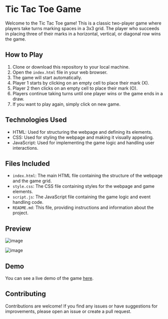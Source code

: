 # Tic Tac Toe Game

Welcome to the Tic Tac Toe game! This is a classic two-player game where players take turns marking spaces in a 3x3 grid. The player who succeeds in placing three of their marks in a horizontal, vertical, or diagonal row wins the game.

## How to Play

1. Clone or download this repository to your local machine.
2. Open the `index.html` file in your web browser.
3. The game will start automatically.
4. Player 1 starts by clicking on an empty cell to place their mark (X).
5. Player 2 then clicks on an empty cell to place their mark (O).
6. Players continue taking turns until one player wins or the game ends in a draw.
7. If you want to play again, simply click on new game.

## Technologies Used

- HTML: Used for structuring the webpage and defining its elements.
- CSS: Used for styling the webpage and making it visually appealing.
- JavaScript: Used for implementing the game logic and handling user interactions.

## Files Included

- `index.html`: The main HTML file containing the structure of the webpage and the game grid.
- `style.css`: The CSS file containing styles for the webpage and game elements.
- `script.js`: The JavaScript file containing the game logic and event handling code.
- `README.md`: This file, providing instructions and information about the project.

## Preview

![image](https://github.com/aarobhs087/Tick-Tack-Toe-Game/assets/165626806/ba4f4c4a-687f-45a1-9d5a-6237c87a0884)

![image](https://github.com/aarobhs087/Tick-Tack-Toe-Game/assets/165626806/95bd9ec8-c071-4867-82f9-ab1ea960ef55)



## Demo

You can see a live demo of the game [here](https://aarobhs087.github.io/Tick-Tack-Toe-Game/).

## Contributing

Contributions are welcome! If you find any issues or have suggestions for improvements, please open an issue or create a pull request.


